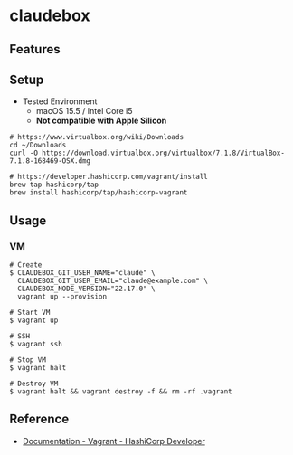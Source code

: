 # claudebox


## Features



## Setup

- Tested Environment
  - macOS 15.5 / Intel Core i5
  - **Not compatible with Apple Silicon**

```shell
# https://www.virtualbox.org/wiki/Downloads
cd ~/Downloads
curl -O https://download.virtualbox.org/virtualbox/7.1.8/VirtualBox-7.1.8-168469-OSX.dmg

# https://developer.hashicorp.com/vagrant/install
brew tap hashicorp/tap
brew install hashicorp/tap/hashicorp-vagrant
```


## Usage

### VM

```shell
# Create
$ CLAUDEBOX_GIT_USER_NAME="claude" \
  CLAUDEBOX_GIT_USER_EMAIL="claude@example.com" \
  CLAUDEBOX_NODE_VERSION="22.17.0" \
  vagrant up --provision

# Start VM
$ vagrant up

# SSH
$ vagrant ssh

# Stop VM
$ vagrant halt

# Destroy VM
$ vagrant halt && vagrant destroy -f && rm -rf .vagrant
```


## Reference

- [Documentation - Vagrant - HashiCorp Developer](https://developer.hashicorp.com/vagrant/docs)
